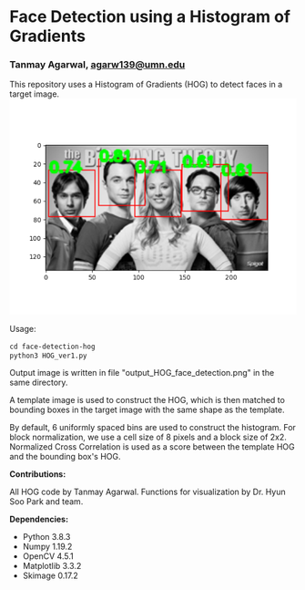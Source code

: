 # Face Detection using a Histogram of Gradients
### Tanmay Agarwal, agarw139@umn.edu

This repository uses a Histogram of Gradients (HOG) to detect faces in a target image.
![Face Detection Output](output_HOG_face_detection.png)

Usage:
```
cd face-detection-hog
python3 HOG_ver1.py
```
Output image is written in file "output_HOG_face_detection.png" in the same directory.

A template image is used to construct the HOG, which is then matched to bounding boxes in the target image with the same shape as the template.

By default, 6 uniformly spaced bins are used to construct the histogram. For block normalization, we use a cell size of 8 pixels and a block size of 2x2.
Normalized Cross Correlation is used as a score between the template HOG and the bounding box's HOG.

**Contributions:**

All HOG code by Tanmay Agarwal. Functions for visualization by Dr. Hyun Soo Park and team.

**Dependencies:**
* Python 3.8.3
* Numpy 1.19.2
* OpenCV 4.5.1
* Matplotlib 3.3.2
* Skimage 0.17.2
